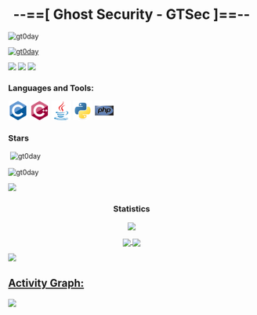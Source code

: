 <h1 align="center">--==[ Ghost Security - GTSec ]==--</h1>
<p
 align="left"> <img 
src="https://komarev.com/ghpvc/?username=gt0day&label=Profile%20views&color=0e75b6&style=flat"
 alt="gt0day" /> </p>

<p align="left"> <a 
href="https://github.com/ryo-ma/github-profile-trophy"><img 
src="https://github-profile-trophy.vercel.app/?username=gt0day&theme=matrix"
 alt="gt0day" /></a> </p>

<div> <a 
href="https://github.com/gt0day" target="_blank"><img 
src="https://img.shields.io/badge/GitHub-100000?style=for-the-badge&logo=github&logoColor=white"
 target="_blank"></a>
  <a 
href="https://youtube.com/@GT0Day" target="_blank"><img 
src="https://img.shields.io/badge/Youtube-100000?style=for-the-badge&logo=youtube&logoColor=red"
 target="_blank"></a>
  <a 
href="https://t.me/gt0day" target="_blank"><img 
src="https://img.shields.io/badge/Telegram-100000?style=for-the-badge&logo=telegram&logoColor=blue"
 target="_blank"></a>
</div><h3 align="left">Languages and Tools:</h3>
<p align="left">
<img
src="https://raw.githubusercontent.com/teamedwardforever/Readme-Generator/71f25dd8b98329b168142a6b782a107b75eab178/svg/Skills/Languages/c-original.svg"
 alt="C" width="40" height="40"/>
<img 
src="https://raw.githubusercontent.com/teamedwardforever/Readme-Generator/71f25dd8b98329b168142a6b782a107b75eab178/svg/Skills/Languages/cplusplus-original.svg"
 alt="CPP" width="40" height="40"/>
<img 
src="https://raw.githubusercontent.com/teamedwardforever/Readme-Generator/71f25dd8b98329b168142a6b782a107b75eab178/svg/Skills/Languages/java-original.svg"
 alt="Java" width="40" height="40"/>
<img 
src="https://raw.githubusercontent.com/teamedwardforever/Readme-Generator/71f25dd8b98329b168142a6b782a107b75eab178/svg/Skills/Languages/python-original.svg"
 alt="Python" width="40" height="40"/>
<img 
src="https://raw.githubusercontent.com/teamedwardforever/Readme-Generator/71f25dd8b98329b168142a6b782a107b75eab178/svg/Skills/Languages/php-original.svg"
 alt="PHP" width="40" height="40"/>
</p>

<h3 align="left">Stars</h3>

<p>&nbsp;<img align="center" 
height="200em" 
src="https://github-readme-stats.vercel.app/api?username=gt0day&show_icons=true&locale=en&theme=chartreuse-dark"
 alt="gt0day" /></p>

<p><img align="center" 
height="180em" 
src="https://github-readme-streak-stats.herokuapp.com/?user=gt0day&theme=chartreuse-dark"
 alt="gt0day" /></p>

<img src="https://user-images.githubusercontent.com/73097560/115834477-dbab4500-a447-11eb-908a-139a6edaec5c.gif"><h3 align="center">Statistics</h3>
<div align="center">
<a href="https://github.com/gt0day">
<img
 align="center" 
src="http://github-profile-summary-cards.vercel.app/api/cards/stats?username=gt0day&theme=chartreuse_dark"
 height="180em" />

<img align="center" 
src="http://github-profile-summary-cards.vercel.app/api/cards/productive-time?username=gt0day&theme=chartreuse_dark"
 height="180em" />
<img align="center" 
src="http://github-profile-summary-cards.vercel.app/api/cards/profile-details?username=gt0day&theme=chartreuse_dark"
 height="180em" />
</div>
<img src="https://user-images.githubusercontent.com/73097560/115834477-dbab4500-a447-11eb-908a-139a6edaec5c.gif"><h2 align="left">Activity Graph:</h2>
<img
 align="center" 
src="https://github-readme-activity-graph.vercel.app/graph?username=gt0day&theme=chartreuse-dark"/>
